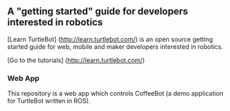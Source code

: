## A "getting started" guide for developers interested in robotics

[Learn TurtleBot] (http://learn.turtlebot.com/) is an open source getting started guide for web, mobile and maker developers interested in robotics.

[Go to the tutorials] (http://learn.turtlebot.com/)

### Web App

This repository is a web app which controls CoffeeBot (a demo application for TurtleBot written in ROS).